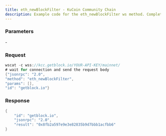 ```yaml
---
title: eth_newBlockFilter - KuCoin Community Chain
description: Example code for the eth_newBlockFilter ws method. Сomplete guide on how to use eth_newBlockFilter ws in GetBlock.io Web3 documentation.
---
```


### Parameters


\-

### Request

``` java
wscat -c wss://kcc.getblock.io/YOUR-API-KEY/mainnet/ 
# wait for connection and send the request body 
{"jsonrpc": "2.0",
"method": "eth_newBlockFilter",
"params": [],
"id": "getblock.io"}
```

###  Response

``` java
{
    "id": "getblock.io",
    "jsonrpc": "2.0",
    "result": "0x8fb2a597e9e3e82835b9d7bbb1acfbb6"
}
```

